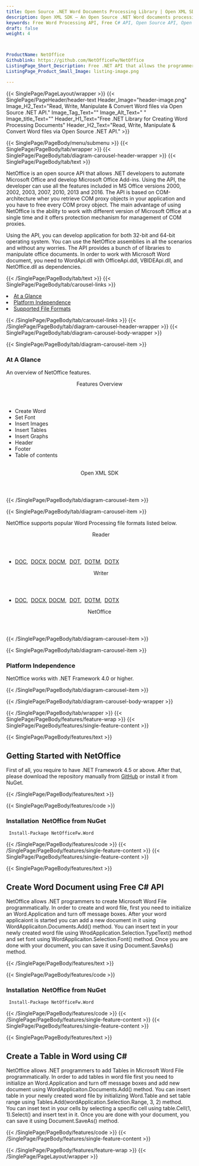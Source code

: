 ```yaml
---
title: Open Source .NET Word Documents Processing Library | Open XML SDK
description: Open XML SDK – An Open Source .NET Word documents processing library. Create, manipulate, add table, header or footer, endnotes in word DOCX using C# API.
keywords: Free Word Processing API, Free C# API, Open Source API, Open Source .NET API, Open Source Word Processing API, .NET Word Processing, alternative to MS Word, Free .NET DOC API, Free .NET DOCX API
draft: false
weight: 4



ProductName: NetOffice
Githublink: https://github.com/NetOfficeFw/NetOffice
ListingPage_Short_Description: Free .NET API that allows the programmers to create, edit and manipulate Microsoft Office Word 2000, 2002, 2003, 2007, 2010, 2013 and 2016. files programmatically.
ListingPage_Product_Small_Image: listing-image.png 

---
```


{{< SinglePage/PageLayout/wrapper >}}
{{< SinglePage/PageHeader/header-text
Header_Image="header-image.png"
Image_H2_Text="Read, Write, Manipulate & Convert Word files via Open Source .NET API."
Image_Tag_Text=""
Image_Alt_Text=" "
Image_title_Text=""
Header_H1_Text="Free .NET Library for Creating Word Processing Documents"
Header_H2_Text="Read, Write, Manipulate & Convert Word files via Open Source .NET API." >}}

{{< SinglePage/PageBody/menu/submenu >}}
{{< SinglePage/PageBody/tab/wrapper >}}
{{< SinglePage/PageBody/tab/diagram-carousel-header-wrapper >}}
{{< SinglePage/PageBody/tab/text >}}



<p>NetOffice is an open source API that allows .NET developers to automate Microsoft Office and develop Microsoft Office Add-ins. Using the API, the developer can use all the features included in MS Office versions 2000, 2002, 2003, 2007, 2010, 2013 and 2016. The API is based on COM-architecture wher you retrieve COM proxy objects in your application and you have to free every COM proxy object. The main advantage of using NetOffice is the ability to work with different version of Microsoft Office at a single time and it offers protection mechanism for management of COM proxies.</p>
<p>Using the API, you can develop application for both 32-bit and 64-bit operating system. You can use the NetOffice assemblies in all the scenarios and without any worries. The API provides a bunch of of libraries to manipulate office documents. In order to work with Microsoft Word document, you need to WordApi.dll with OfficeApi.ddl, VBIDEApi.dll, and NetOffice.dll as dependencies.</p>

{{< /SinglePage/PageBody/tab/text >}}
{{< SinglePage/PageBody/tab/carousel-links >}}

<li data-target="#diagramcarousel" data-slide-to="0"><a href="#">At a Glance</a></li>
<li data-target="#diagramcarousel" data-slide-to="2"><a href="#">Platform Independence</a></li>
<li data-target="#diagramcarousel" data-slide-to="1"><a class="activetab" href="#">Supported File Formats</a></li>


{{< /SinglePage/PageBody/tab/carousel-links >}}
{{< /SinglePage/PageBody/tab/diagram-carousel-header-wrapper >}}
{{< SinglePage/PageBody/tab/diagram-carousel-body-wrapper >}}

{{< SinglePage/PageBody/tab/diagram-carousel-item >}}
<h3>At A Glance</h3>
<p>An overview of NetOffice features.</p>
<div class="diagram1 d1-poi">
<div class="d1-row">
<div class="d1-col d1-left"><header>Features Overview</header>
<ul>
<li>Create Word</li>
<li>Set Font</li>
<li>Insert Images</li>
<li>Insert Tables</li>
<li>Insert Graphs</li>
<li>Header</li>
<li>Footer</li>
<li>Table of contents</li>
</ul>
</div>
<!--/left-->
<div class="d1-col d1-right"> </div>
</div>
<div class="d1-logo" style="border: none;"><!--<img src='listing-image.png' alt="Compression APIs for .NET" />--><header>Open XML SDK</header><footer><small></small></footer></div>
<!--/logo--></div>
<!--/diagram1-->
{{< /SinglePage/PageBody/tab/diagram-carousel-item >}}

{{< SinglePage/PageBody/tab/diagram-carousel-item >}}
<p>NetOffice supports popular Word Processing file formats listed below.</p>
<div class="diagram1 d2  d1-poi">
<div class="d1-row">
<div class="d1-col d1-left"><header><i class="fa fa-arrows-v "> </i> Reader</header>
<ul>
<li><a href="https://docs.fileformat.com/word-processing/doc/">DOC</a>,  <a href="https://docs.fileformat.com/word-processing/docx/">DOCX</a>, <a href="https://docs.fileformat.com/word-processing/docm/">DOCM</a>,  <a href="https://docs.fileformat.com/word-processing/dot/">DOT</a>,  <a href="https://docs.fileformat.com/word-processing/dotm/">DOTM</a>,  <a href="https://docs.fileformat.com/word-processing/dotx/">DOTX</a></li>
</ul>
</div>
<!--/left-->
<div class="d1-col d1-right"><header><i class="fa  fa-long-arrow-down"> </i> Writer</header>
<ul>
<li><a href="https://docs.fileformat.com/word-processing/doc/">DOC</a>,  <a href="https://docs.fileformat.com/word-processing/docx/">DOCX</a>, <a href="https://docs.fileformat.com/word-processing/docm/">DOCM</a>,  <a href="https://docs.fileformat.com/word-processing/dot/">DOT</a>,  <a href="https://docs.fileformat.com/word-processing/dotm/">DOTM</a>,  <a href="https://docs.fileformat.com/word-processing/dotx/">DOTX</a></li>
</ul>
</div>
<!--/right--></div>
<!--/row-->
<div class="d1-logo" style="border: none;"><header>NetOffice</header><footer><small></small></footer></div>
<!--/logo--></div>
<!--/diagram2-->
{{< /SinglePage/PageBody/tab/diagram-carousel-item >}}

{{< SinglePage/PageBody/tab/diagram-carousel-item >}}
<h3>Platform Independence</h3>
<p>NetOffice works with .NET Framework 4.0 or higher.</p>
{{< /SinglePage/PageBody/tab/diagram-carousel-item >}}

{{< /SinglePage/PageBody/tab/diagram-carousel-body-wrapper >}}

{{< /SinglePage/PageBody/tab/wrapper >}}
{{< SinglePage/PageBody/features/feature-wrap >}}
{{< SinglePage/PageBody/features/single-feature-content >}}

{{< SinglePage/PageBody/features/text >}}
<h2 class="h2title">Getting Started with NetOffice</h2>
<p>First of all, you require to have .NET Framework 4.5 or above. After that, please download the repository manually from <a href="https://github.com/NetOfficeFw/NetOffice">GitHub</a> or install it from NuGet.</p>
{{< /SinglePage/PageBody/features/text >}}

{{< SinglePage/PageBody/features/code >}}
<h3>Installation  NetOffice from NuGet</h3>
<pre><code class="html"> Install-Package NetOfficeFw.Word</code></pre>


{{< /SinglePage/PageBody/features/code >}}
{{< /SinglePage/PageBody/features/single-feature-content >}}
{{< SinglePage/PageBody/features/single-feature-content >}}

{{< SinglePage/PageBody/features/text >}}
<h2 class="h2title">Create Word Document using Free C# API</h2>
<p>NetOffice allows .NET programmers to create Microsoft Word File programmatically. In order to create and word file, first you need to initialize an Word.Application and turn off message boxes. After your word applicaiont is started you can add a new document in it using WordApplicaiton.Documents.Add() method. You can insert text in your newly created word file using WrodApplication.Selection.TypeText() method and set font using WordApplicaiton.Selection.Font() method. Once you are done with your document, you can save it using Document.SaveAs() method.</p>

{{< /SinglePage/PageBody/features/text >}}

{{< SinglePage/PageBody/features/code >}}
<h3>Installation  NetOffice from NuGet</h3>
<pre><code class="html"> Install-Package NetOfficeFw.Word</code></pre>


{{< /SinglePage/PageBody/features/code >}}
{{< /SinglePage/PageBody/features/single-feature-content >}}
{{< SinglePage/PageBody/features/single-feature-content >}}

{{< SinglePage/PageBody/features/text >}}
<h2 class="h2title">Create a Table in Word using C#</h2>
<p>NetOffice allows .NET programmers to add Tables in Microsoft Word File programmatically. In order to add tables in word file first you need to initialize an Word.Application and turn off message boxes and add new document using WordApplicaiton.Documents.Add() method. You can insert table in your newly created word file by initializing Word.Table and set table range using Tables.Add(wordApplication.Selection.Range, 3, 2) method. You can inset text in your cells by selecting a specific cell using table.Cell(1, 1).Select() and insert text in it. Once you are done with your document, you can save it using Document.SaveAs() method.</p>
<!--
{{< /SinglePage/PageBody/features/text >}}

{{< SinglePage/PageBody/features/code >}}
<h3>Create Table in DOCX - C#</h3>
                                        <pre><code class="c#">// Open an existing word processing document
                using (WordprocessingDocument wordprocessingDocument = WordprocessingDocument.Open("fileformat.docx", true))
                {
                    Body body = wordprocessingDocument.MainDocumentPart.Document.Body;
                    // Create a table.
                    Table table = new Table();
                    // Set the style and width for the table.
                    TableProperties tableProperties = new TableProperties();
                    TableStyle tableStyle = new TableStyle() { Val = "TableGrid" };
                    // Make the table width 100% of the page width.
                    TableWidth tableWidth = new TableWidth() { Width = "5000", Type = TableWidthUnitValues.Pct };
                    // Apply
                    tableProperties.Append(tableStyle, tableWidth);
                    table.AppendChild(tableProperties);
                    // Add columns
                    TableGrid tableGrid = new TableGrid(new GridColumn(), new GridColumn(), new GridColumn());
                    table.AppendChild(tableGrid);
                    // Create 1 row to the table.
                    TableRow tableRow = new TableRow();
                    // Add a cell to each column in the row.
                    TableCell tableCell = new TableCell(new Paragraph(new Run(new Text("Column 1"))));
                    TableCell tableCell1 = new TableCell(new Paragraph(new Run(new Text("Column 2"))));
                    //Append data
                    tableRow.Append(tableCell, tableCell1);
                    // Add row to the table.
                    table.AppendChild(tableRow);
                    // Add the table to the document
                    body.AppendChild(table);
                }
                </code></pre>
                                 -->
{{< /SinglePage/PageBody/features/code >}}
{{< /SinglePage/PageBody/features/single-feature-content >}}

{{< /SinglePage/PageBody/features/feature-wrap >}}
{{< /SinglePage/PageLayout/wrapper >}}